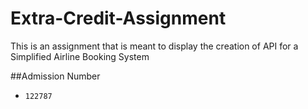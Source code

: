 # Extra-Credit-Assignment
This is an assignment that is meant to display the creation of API for a Simplified Airline Booking System

##Admission Number
- `122787`
